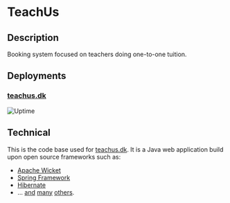 TeachUs
=======

Description
-----------
Booking system focused on teachers doing one-to-one tuition.

Deployments
-----------

### [teachus.dk][teachusdk] ###

![Uptime](http://share.pingdom.com/banners/b3be19eb)

Technical
---------
This is the code base used for [teachus.dk][teachusdk]. It is a Java web 
application build upon open source frameworks such as:

* [Apache Wicket][wicket]
* [Spring Framework][spring]
* [Hibernate][hibernate]
* ... [and][joda] [many][jquery] [others][mysql].


[teachusdk]: http://www.teachus.dk
[wicket]: http://wicket.apache.org
[spring]: http://www.springsource.org
[hibernate]: http://www.hibernate.org
[joda]: http://joda-time.sourceforge.net
[jquery]: http://jquery.com
[mysql]: http://www.mysql.org
